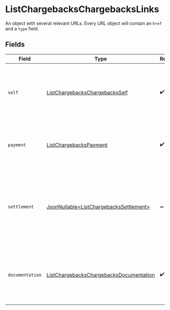 # ListChargebacksChargebacksLinks

An object with several relevant URLs. Every URL object will contain an `href` and a `type` field.


## Fields

| Field                                                                                                                           | Type                                                                                                                            | Required                                                                                                                        | Description                                                                                                                     |
| ------------------------------------------------------------------------------------------------------------------------------- | ------------------------------------------------------------------------------------------------------------------------------- | ------------------------------------------------------------------------------------------------------------------------------- | ------------------------------------------------------------------------------------------------------------------------------- |
| `self`                                                                                                                          | [ListChargebacksChargebacksSelf](../../models/operations/ListChargebacksChargebacksSelf.md)                                     | :heavy_check_mark:                                                                                                              | In v2 endpoints, URLs are commonly represented as objects with an `href` and `type` field.                                      |
| `payment`                                                                                                                       | [ListChargebacksPayment](../../models/operations/ListChargebacksPayment.md)                                                     | :heavy_check_mark:                                                                                                              | The API resource URL of the [payment](get-payment) that this chargeback belongs to.                                             |
| `settlement`                                                                                                                    | [JsonNullable\<ListChargebacksSettlement>](../../models/operations/ListChargebacksSettlement.md)                                | :heavy_minus_sign:                                                                                                              | The API resource URL of the [settlement](get-settlement) this chargeback has been settled with. Not present if<br/>not yet settled. |
| `documentation`                                                                                                                 | [ListChargebacksChargebacksDocumentation](../../models/operations/ListChargebacksChargebacksDocumentation.md)                   | :heavy_check_mark:                                                                                                              | In v2 endpoints, URLs are commonly represented as objects with an `href` and `type` field.                                      |